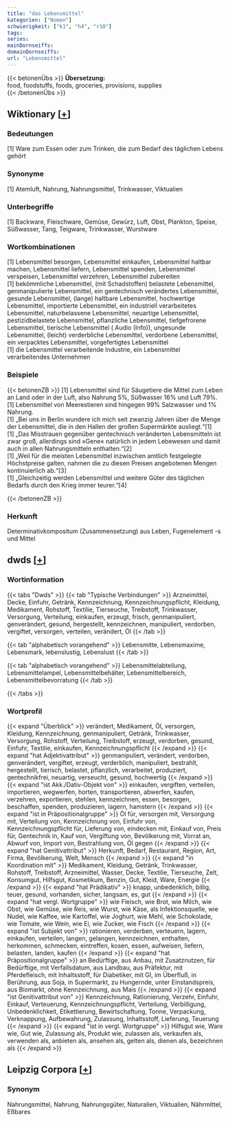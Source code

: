 ```yaml
---
title: "das Lebensmittel"
kategorien: ["Nomen"]
schwierigkeit: ["k1", "h4", "r10"]
tags:
series:
mainDornseiffs:
domainDornseiffs:
url: "Lebensmittel"
---
```


{{< betonenÜbs >}}
**Übersetzung:**  
food, foodstuffs, foods, groceries, provisions, supplies  
{{< /betonenÜbs >}}

## Wiktionary [[+](https://de.wiktionary.org/wiki/Lebensmittel)]

### Bedeutungen
[1] Ware zum Essen oder zum Trinken, die zum Bedarf des täglichen Lebens gehört  

### Synonyme
[1] Atemluft, Nahrung, Nahrungsmittel, Trinkwasser, Viktualien  

### Unterbegriffe
[1] Backware, Fleischware, Gemüse, Gewürz, Luft, Obst, Plankton, Speise, Süßwasser, Tang, Teigware, Trinkwasser, Wurstware  

### Wortkombinationen
[1] Lebensmittel besorgen, Lebensmittel einkaufen, Lebensmittel haltbar machen, Lebensmittel liefern, Lebensmittel spenden, Lebensmittel verspeisen, Lebensmittel verzehren, Lebensmittel zubereiten  
[1] bekömmliche Lebensmittel, (mit Schadstoffen) belastete Lebensmittel, genmanipulierte Lebensmittel, ein gentechnisch verändertes Lebensmittel, gesunde Lebensmittel, (lange) haltbare Lebensmittel, hochwertige Lebensmittel, importierte Lebensmittel, ein industriell verarbeitetes Lebensmittel, naturbelassene Lebensmittel, neuartige Lebensmittel, pestizidbelastete Lebensmittel, pflanzliche Lebensmittel, tiefgefrorene Lebensmittel, tierische Lebensmittel ( Audio (Info)), ungesunde Lebensmittel, (leicht) verderbliche Lebensmittel, verdorbene Lebensmittel, ein verpacktes Lebensmittel, vorgefertigtes Lebensmittel  
[1] die  Lebensmittel verarbeitende Industrie, ein Lebensmittel verarbeitendes Unternehmen  

### Beispiele
{{< betonenZB >}}
[1] Lebensmittel sind für Säugetiere die Mittel zum Leben an Land oder in der Luft, also Nahrung 5%, Süßwasser 16% und Luft 79%.  
[1] Lebensmittel von Meerestieren sind hingegen 99% Salzwasser und 1% Nahrung.  
[1] „Bei uns in Berlin wundere ich mich seit zwanzig Jahren über die Menge der Lebensmittel, die in den Hallen der großen Supermärkte ausliegt.“[1]  
[1] „Das Misstrauen gegenüber gentechnisch veränderten Lebensmitteln ist zwar groß, allerdings sind »Gene« natürlich in jedem Lebewesen und damit auch in allen Nahrungsmitteln enthalten.“[2]  
[1] „Weil für die meisten Lebensmittel inzwischen amtlich festgelegte Höchstpreise galten, nahmen die zu diesen Preisen angebotenen Mengen kontinuierlich ab.“[3]  
[1] „Gleichzeitig werden Lebensmittel und weitere Güter des täglichen Bedarfs durch den Krieg immer teurer.“[4]  

{{< /betonenZB >}}
### Herkunft
Determinativkompositum (Zusammensetzung) aus Leben, Fugenelement -s und Mittel  



## dwds [[+](https://www.dwds.de/wb/Lebensmittel)]

### Wortinformation
{{< tabs "Dwds" >}}
{{< tab "Typische Verbindungen" >}}
Arzneimittel, Decke, Einfuhr, Getränk, Kennzeichnung, Kennzeichnungspflicht, Kleidung, Medikament, Rohstoff, Textilie, Tierseuche, Treibstoff, Trinkwasser, Versorgung, Verteilung, einkaufen, erzeugt, frisch, genmanipuliert, genverändert, gesund, hergestellt, kennzeichnen, manipuliert, verdorben, vergiftet, versorgen, verteilen, verändert, Öl
{{< /tab >}}

{{< tab "alphabetisch vorangehend" >}}
Lebensmitte, Lebensmaxime, Lebensmark, lebenslustig, Lebenslust
{{< /tab >}}

{{< tab "alphabetisch vorangehend" >}}
Lebensmittelabteilung, Lebensmittelampel, Lebensmittelbehälter, Lebensmittelbereich, Lebensmittelbevorratung
{{< /tab >}}

{{< /tabs >}}

### Wortprofil
{{< expand "Überblick" >}} verändert, Medikament, Öl, versorgen, Kleidung, Kennzeichnung, genmanipuliert, Getränk, Trinkwasser, Versorgung, Rohstoff, Verteilung, Treibstoff, erzeugt, verdorben, gesund, Einfuhr, Textilie, einkaufen, Kennzeichnungspflicht {{< /expand >}}
{{< expand "hat Adjektivattribut" >}} genmanipuliert, verändert, verdorben, genverändert, vergiftet, erzeugt, verderblich, manipuliert, bestrahlt, hergestellt, tierisch, belastet, pflanzlich, verarbeitet, produziert, gentechnikfrei, neuartig, verseucht, gesund, hochwertig {{< /expand >}}
{{< expand "ist Akk./Dativ-Objekt von" >}} einkaufen, vergiften, verteilen, importieren, wegwerfen, horten, transportieren, abwerfen, kaufen, verzehren, exportieren, stehlen, kennzeichnen, essen, besorgen, beschaffen, spenden, produzieren, lagern, hamstern {{< /expand >}}
{{< expand "ist in Präpositionalgruppe" >}} Öl für, versorgen mit, Versorgung mit, Verteilung von, Kennzeichnung von, Einfuhr von, Kennzeichnungspflicht für, Lieferung von, eindecken mit, Einkauf von, Preis für, Gentechnik in, Kauf von, Vergiftung von, Bevölkerung mit, Vorrat an, Abwurf von, Import von, Bestrahlung von, Öl gegen {{< /expand >}}
{{< expand "hat Genitivattribut" >}} Herkunft, Bedarf, Restaurant, Region, Art, Firma, Bevölkerung, Welt, Mensch {{< /expand >}}
{{< expand "in Koordination mit" >}} Medikament, Kleidung, Getränk, Trinkwasser, Rohstoff, Treibstoff, Arzneimittel, Wasser, Decke, Textilie, Tierseuche, Zelt, Konsumgut, Hilfsgut, Kosmetikum, Benzin, Gut, Kleid, Ware, Energie {{< /expand >}}
{{< expand "hat Prädikativ" >}} knapp, unbedenklich, billig, teuer, gesund, vorhanden, sicher, langsam, es, gut {{< /expand >}}
{{< expand "hat vergl. Wortgruppe" >}} wie Fleisch, wie Brot, wie Milch, wie Obst, wie Gemüse, wie Reis, wie Wurst, wie Käse, als Infektionsquelle, wie Nudel, wie Kaffee, wie Kartoffel, wie Joghurt, wie Mehl, wie Schokolade, wie Tomate, wie Wein, wie Ei, wie Zucker, wie Fisch {{< /expand >}}
{{< expand "ist Subjekt von" >}} rationieren, verderben, verteuern, lagern, einkaufen, verteilen, langen, gelangen, kennzeichnen, enthalten, herkommen, schmecken, eintreffen, kosen, essen, aufweisen, liefern, belasten, landen, kaufen {{< /expand >}}
{{< expand "hat Präpositionalgruppe" >}} an Bedürftige, aus Anbau, mit Zusatznutzen, für Bedürftige, mit Verfallsdatum, aus Landbau, aus Präfektur, mit Pferdefleisch, mit Inhaltsstoff, für Diabetiker, mit GI, im Überfluß, in Berührung, aus Soja, in Supermarkt, zu Hungernde, unter Einstandspreis, aus Biomarkt, ohne Kennzeichnung, aus Mais {{< /expand >}}
{{< expand "ist Genitivattribut von" >}} Kennzeichnung, Rationierung, Verzehr, Einfuhr, Einkauf, Verteuerung, Kennzeichnungspflicht, Verteilung, Verbilligung, Unbedenklichkeit, Etikettierung, Bewirtschaftung, Tonne, Verpackung, Verknappung, Aufbewahrung, Zulassung, Inhaltsstoff, Lieferung, Teuerung {{< /expand >}}
{{< expand "ist in vergl. Wortgruppe" >}} Hilfsgut wie, Ware wie, Gut wie, Zulassung als, Produkt wie, zulassen als, verkaufen als, verwenden als, anbieten als, ansehen als, gelten als, dienen als, bezeichnen als {{< /expand >}}

## Leipzig Corpora [[+](https://corpora.uni-leipzig.de/en/res?word=Lebensmittel&corpusId=deu_newscrawl-public_2018)]


### Synonym
Nahrungsmittel, Nahrung, Nahrungsgüter, Naturalien, Viktualien, Nährmittel, Eßbares

